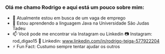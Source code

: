 ### Olá me chamo Rodrigo e aqui está um pouco sobre mim:


- 🔭 Atualmente estou em busca de um vaga de emprego 
- 🌱 Estou aprendendo a linguagem Java na Universidade São Judas Tadeu
- 📫 Você pode me encontrar via Instagram ou Linkedin
 📷 Instagram: rod_digao15
 💼 Linkedin: www.linkedin.com/in/rodrigo-teiga-577922204
- ⚡ Fun Fact: Custumo sempre tentar ajudar os outros
<!--
**Roddzzz/Roddzzz** is a ✨ _special_ ✨ repository because its `README.md` (this file) appears on your GitHub profile.

Here are some ideas to get you started:

- 🔭 Atualmente estou em busca de um vaga de emprego 
- 🌱 Estou aprendendo a linguagem Java na Universidade São Judas Tadeu
- 📫 Você pode me encontrar via Instagram ou Linkedin
- 📷 Instagram: rod_digao15
- 💼 Linkedin: www.linkedin.com/in/rodrigo-teiga-577922204
- ⚡ Fun Fact: Custumo sempre tentar ajudar os outros
-->
